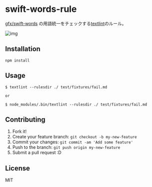 # swift-words-rule

[gfx/swift-words](https://github.com/gfx/swift-words "gfx/swift-words") の用語統一をチェックする[textlint](https://github.com/azu/textlint "textlint")のルール。

![img](http://monosnap.com/image/2I0oEbupIHPiZNgEmEuKDf5BGD3bgo.png)

## Installation

```
npm install
```

## Usage

```
$ textlint --rulesdir ./ test/fixtures/fail.md

or 

$ node_modules/.bin/textlint --rulesdir ./ test/fixtures/fail.md
```

## Contributing

1. Fork it!
2. Create your feature branch: `git checkout -b my-new-feature`
3. Commit your changes: `git commit -am 'Add some feature'`
4. Push to the branch: `git push origin my-new-feature`
5. Submit a pull request :D

## License

MIT